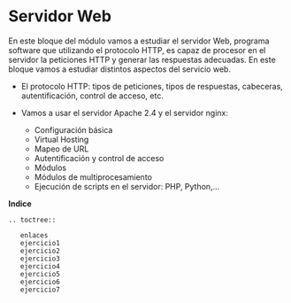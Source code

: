 # Servidor Web

En este bloque del módulo vamos a estudiar el servidor Web, programa software que utilizando el protocolo HTTP, es capaz de procesor en el servidor la peticiones HTTP y generar las respuestas adecuadas. En este bloque vamos a estudiar distintos aspectos del servicio web.

* El protocolo HTTP: tipos de peticiones, tipos de respuestas, cabeceras, autentificación, control de acceso, etc.
	
* Vamos a usar el servidor Apache 2.4 y el servidor nginx: 
	
	* Configuración básica
	* Virtual Hosting
	* Mapeo de URL
	* Autentificación y control de acceso
	* Módulos
	* Módulos de multiprocesamiento
	* Ejecución de scripts en el servidor: PHP, Python,...
	
**Indice**

```eval_rst
.. toctree::
   
   enlaces
   ejercicio1
   ejercicio2
   ejercicio3
   ejercicio4
   ejercicio5
   ejercicio6
   ejercicio7
```
